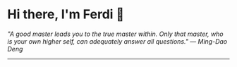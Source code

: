 <h1>Hi there, I'm Ferdi 👋</h1>

<p><em>
  "A good master leads you to the true master within. Only that master, who is your own higher self, can adequately answer all questions." — Ming-Dao Deng
</em></p>

---
